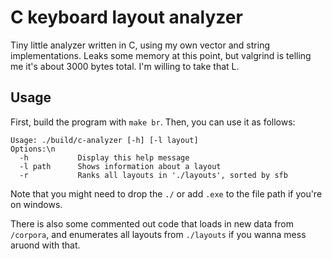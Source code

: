 # C keyboard layout analyzer

Tiny little analyzer written in C, using my own vector and string implementations. Leaks some memory
at this point, but valgrind is telling me it's about 3000 bytes total. I'm willing to take that L.

## Usage

First, build the program with `make br`. Then, you can use it as follows:

```
Usage: ./build/c-analyzer [-h] [-l layout]
Options:\n
  -h           Display this help message
  -l path      Shows information about a layout
  -r           Ranks all layouts in './layouts', sorted by sfb
```

Note that you might need to drop the `./` or add `.exe` to the file path if you're on windows.

There is also some commented out code that loads in new data from `/corpora`, and enumerates all
layouts from `./layouts` if you wanna mess aruond with that.
